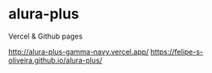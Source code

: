 # alura-plus

Vercel & Github pages

http://alura-plus-gamma-navy.vercel.app/
https://felipe-s-oliveira.github.io/alura-plus/
